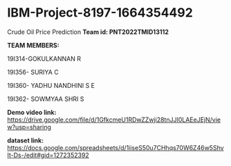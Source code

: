 # IBM-Project-8197-1664354492
Crude Oil Price Prediction
**Team id: PNT2022TMID13112**

**TEAM MEMBERS:**

19I314-GOKULKANNAN R

19I356- SURIYA C

19I360- YADHU NANDHINI S E

19I362- SOWMYAA SHRI S

**Demo video link:**
https://drive.google.com/file/d/1GfkcmeU1RDwZZwji28tnJJI0LAEeJEjN/view?usp=sharing

**dataset link:**
https://docs.google.com/spreadsheets/d/1iiseS50u7CHhqs70W6Z46w5ShvIt-Ds-/edit#gid=1272352392
